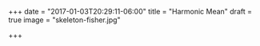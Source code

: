 +++
date = "2017-01-03T20:29:11-06:00"
title = "Harmonic Mean"
draft = true
image = "skeleton-fisher.jpg"

+++


